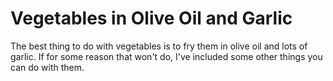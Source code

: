 # Vegetables in Olive Oil and Garlic

The best thing to do with vegetables is to fry them in olive oil and lots of garlic.  If for some reason that won't do, I've included some other things you can do with them.
